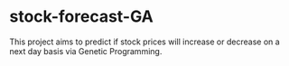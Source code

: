 # stock-forecast-GA

This project aims to predict if stock prices will increase or decrease on a next day basis via Genetic Programming. 
